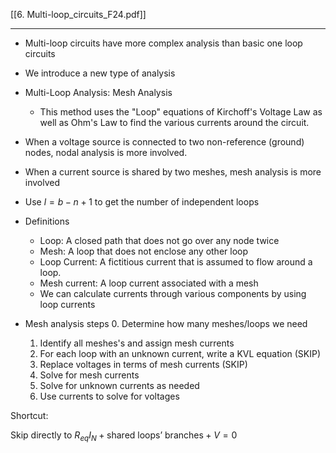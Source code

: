 [[6. Multi-loop_circuits_F24.pdf]]

---

- Multi-loop circuits have more complex analysis than basic one loop circuits
- We introduce a new type of analysis
- Multi-Loop Analysis: Mesh Analysis
	- This method uses the "Loop" equations of Kirchoff's Voltage Law as well as Ohm's Law to find the various currents around the circuit.
- When a voltage source is connected to two non-reference (ground) nodes, nodal analysis is more involved.
- When a current source is shared by two meshes, mesh analysis is more involved
- Use $l = b - n + 1$ to get the number of independent loops


- Definitions
	- Loop: A closed path that does not go over any node twice
	- Mesh: A loop that does not enclose any other loop
	- Loop Current: A fictitious current that is assumed to flow around a loop.
	- Mesh current: A loop current associated with a mesh
	- We can calculate currents through various components by using loop currents

- Mesh analysis steps
	0. Determine how many meshes/loops we need
	1. Identify all meshes's and assign mesh currents
	2. For each loop with an unknown current, write a KVL equation (SKIP)
	3. Replace voltages in terms of mesh currents (SKIP)
	4. Solve for mesh currents
	5. Solve for unknown currents as needed
	6. Use currents to solve for voltages

Shortcut:

Skip directly to $R_{eq}I_N + \text{shared loops' branches} + V = 0$